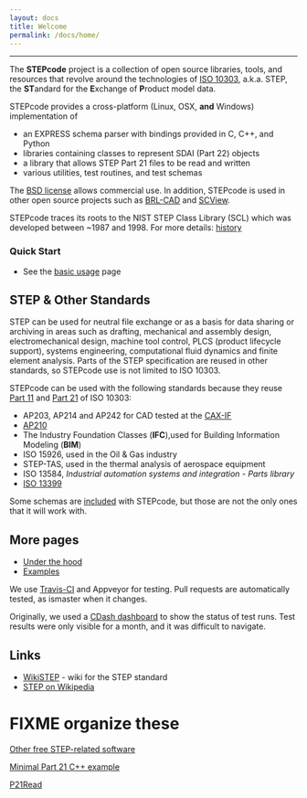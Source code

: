 ```yaml
---
layout: docs
title: Welcome
permalink: /docs/home/
---
```


----

The **STEPcode** project is a collection of open source libraries, tools, and resources that revolve around the technologies of [ISO 10303](http://en.wikipedia.org/w/index.php?title=ISO_10303), a.k.a. STEP, the **ST**andard for the **E**xchange of **P**roduct model data.

STEPcode provides a cross-platform (Linux, OSX, **and** Windows) implementation of

-   an EXPRESS schema parser with bindings provided in C, C++, and
    Python
-   libraries containing classes to represent SDAI (Part 22) objects
-   a library that allows STEP Part 21 files to be read and written
-   various utilities, test routines, and test schemas


The [BSD license](http://github.com/stepcode/stepcode/blob/master/COPYING) allows commercial use. In addition, STEPcode is used in other open source projects such as [BRL-CAD](http://www.brl-cad.org) and [SCView](http://github.com/LaurentBauer/SCView).  

STEPcode traces its roots to the NIST STEP Class Library (SCL) which was developed between ~1987 and 1998. For more details: [history](/docs/history/)

### Quick Start

-   See the [basic usage](/docs/usage/) page


## STEP & Other Standards

STEP can be used for neutral file exchange or as a basis for data sharing or archiving in areas such as drafting, mechanical and assembly design, electromechanical design, machine tool control, PLCS (product lifecycle support), systems engineering, computational fluid dynamics and finite element analysis. Parts of the STEP specification are reused in other standards, so STEPcode use is not limited to ISO 10303.

STEPcode can be used with the following standards because they reuse [Part 11](http://en.wikipedia.org/wiki/ISO_10303-11) and [Part 21](http://en.wikipedia.org/wiki/ISO_10303-21) of ISO 10303:

-   AP203, AP214 and AP242 for CAD tested at the
    [CAX-IF](http://www.cax-if.org)
-   [AP210](http://www.wikistep.org/index.php/Main_Page#AP210_specifics)
-   The Industry Foundation Classes (**IFC**),used for Building Information Modeling (**BIM**)
-   ISO 15926, used in the Oil & Gas industry
-   STEP-TAS, used in the thermal analysis of aerospace equipment
-   ISO 13584, *Industrial automation systems and integration - Parts library*
-   [ISO 13399](http://en.wikipedia.org/wiki/ISO_13399)

Some schemas are [included](/docs/included_schemas/) with STEPcode, but those are not the only ones that it will work with.


## More pages

-   [Under the hood](/docs/under_hood/)
-   [Examples](/docs/examples/)

We use [Travis-CI](https://travis-ci.org/stepcode/stepcode) and Appveyor for testing. Pull requests are automatically tested, as ismaster when it changes.

Originally, we used a [CDash dashboard](http://my.cdash.org/index.php?project=StepClassLibrary) to show the status of test runs. Test results were only visible for a month, and it was difficult to navigate.

## Links

-   [WikiSTEP](http://wikistep.org/) - wiki for the STEP standard
-   [STEP on Wikipedia](http://en.wikipedia.org/w/index.php?title=ISO_10303)


# FIXME organize these

[Other free STEP-related software](/docs/other_free_step/)

[Minimal Part 21 C++ example](/docs/p21_cpp_example/)

[P21Read](/docs/p21read/)
